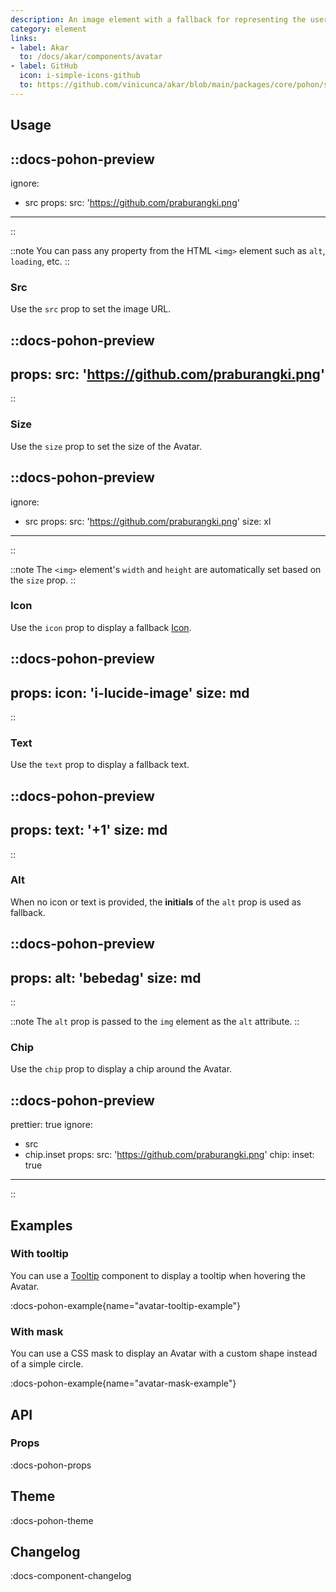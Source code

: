 ```yaml
---
description: An image element with a fallback for representing the user.
category: element
links:
- label: Akar
  to: /docs/akar/components/avatar
- label: GitHub
  icon: i-simple-icons-github
  to: https://github.com/vinicunca/akar/blob/main/packages/core/pohon/src/runtime/components/avatar.vue
---
```


## Usage

::docs-pohon-preview
---
ignore:
  - src
props:
  src: 'https://github.com/praburangki.png'
---
::


::note
You can pass any property from the HTML `<img>` element such as `alt`, `loading`, etc.
::

### Src

Use the `src` prop to set the image URL.

::docs-pohon-preview
---
props:
  src: 'https://github.com/praburangki.png'
---
::

### Size

Use the `size` prop to set the size of the Avatar.

::docs-pohon-preview
---
ignore:
  - src
props:
  src: 'https://github.com/praburangki.png'
  size: xl
---
::

::note
The `<img>` element's `width` and `height` are automatically set based on the `size` prop.
::

### Icon

Use the `icon` prop to display a fallback [Icon](/docs/components/icon).

::docs-pohon-preview
---
props:
  icon: 'i-lucide-image'
  size: md
---
::

### Text

Use the `text` prop to display a fallback text.

::docs-pohon-preview
---
props:
  text: '+1'
  size: md
---
::

### Alt

When no icon or text is provided, the **initials** of the `alt` prop is used as fallback.

::docs-pohon-preview
---
props:
  alt: 'bebedag'
  size: md
---
::

::note
The `alt` prop is passed to the `img` element as the `alt` attribute.
::

### Chip

Use the `chip` prop to display a chip around the Avatar.

::docs-pohon-preview
---
prettier: true
ignore:
  - src
  - chip.inset
props:
  src: 'https://github.com/praburangki.png'
  chip:
    inset: true
---
::

## Examples

### With tooltip

You can use a [Tooltip](/docs/pohon/components/tooltip) component to display a tooltip when hovering the Avatar.

:docs-pohon-example{name="avatar-tooltip-example"}

### With mask

You can use a CSS mask to display an Avatar with a custom shape instead of a simple circle.

:docs-pohon-example{name="avatar-mask-example"}


## API

### Props

:docs-pohon-props

## Theme

:docs-pohon-theme

## Changelog

:docs-component-changelog
